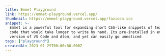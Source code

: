 ```yaml
---
title: Emmet Playground
link: https://emmet-playground.vercel.app/
thumbnail: https://emmet-playground.vercel.app/favicon.ico
snippet: >-
  Emmet is a powerful tool for expanding short CSS-like snippets of text, into
  code that would take longer to write by hand. Its pre-installed in every
  version of VS Code and Atom, and yet can easily go unnoticed
tags: ["playground"]
createdAt: 2023-01-29T00:00:00.000Z
---
```

